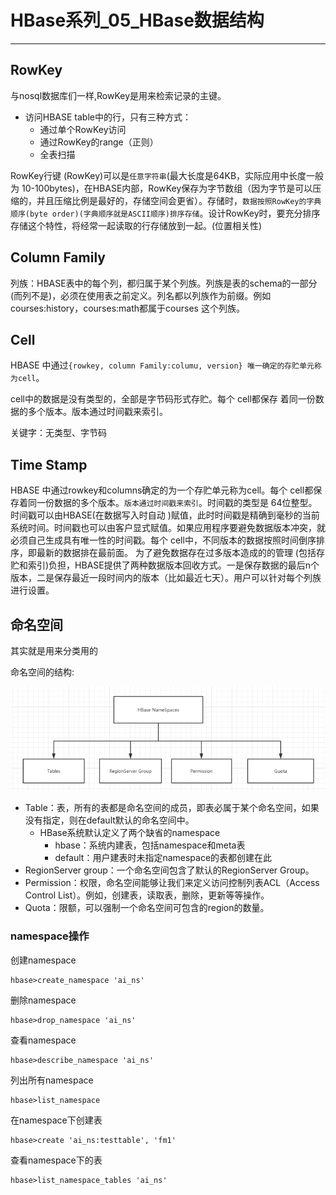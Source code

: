 #	HBase系列_05_HBase数据结构

-----

##  RowKey

与nosql数据库们一样,RowKey是用来检索记录的主键。

+   访问HBASE table中的行，只有三种方式：
    -   通过单个RowKey访问
    -   通过RowKey的range（正则）
    -   全表扫描

RowKey行键 (RowKey)可以是`任意字符串`(最大长度是64KB，实际应用中长度一般为 10-100bytes)，在HBASE内部，RowKey保存为字节数组（因为字节是可以压缩的，并且压缩比例是最好的，存储空间会更省）。存储时，`数据按照RowKey的字典顺序(byte order)(字典顺序就是ASCII顺序)排序存储`。设计RowKey时，要充分排序存储这个特性，将经常一起读取的行存储放到一起。(位置相关性)

##  Column Family

列族：HBASE表中的每个列，都归属于某个列族。列族是表的schema的一部分(而列不是)，必须在使用表之前定义。列名都以列族作为前缀。例如 courses:history，courses:math都属于courses 这个列族。

##  Cell

HBASE 中通过`{rowkey, column Family:columu, version} 唯一确定的存贮单元称为cell`。

cell中的数据是没有类型的，全部是字节码形式存贮。每个 cell都保存 着同一份数据的多个版本。版本通过时间戳来索引。

关键字：无类型、字节码

##  Time Stamp

HBASE 中通过rowkey和columns确定的为一个存贮单元称为cell。每个 cell都保存着同一份数据的多个版本。`版本通过时间戳来索引`。时间戳的类型是 64位整型。时间戳可以由HBASE(在数据写入时自动 )赋值，此时时间戳是精确到毫秒的当前系统时间。时间戳也可以由客户显式赋值。如果应用程序要避免数据版本冲突，就必须自己生成具有唯一性的时间戳。每个 cell中，不同版本的数据按照时间倒序排序，即最新的数据排在最前面。
为了避免数据存在过多版本造成的的管理 (包括存贮和索引)负担，HBASE提供了两种数据版本回收方式。一是保存数据的最后n个版本，二是保存最近一段时间内的版本（比如最近七天）。用户可以针对每个列族进行设置。

##  命名空间

其实就是用来分类用的

命名空间的结构:

![](../images/2022/02/20220218094246.png)

+   Table：表，所有的表都是命名空间的成员，即表必属于某个命名空间，如果没有指定，则在default默认的命名空间中。
    -   HBase系统默认定义了两个缺省的namespace
        -   hbase：系统内建表，包括namespace和meta表
        -   default：用户建表时未指定namespace的表都创建在此
+   RegionServer group：一个命名空间包含了默认的RegionServer Group。
+   Permission：权限，命名空间能够让我们来定义访问控制列表ACL（Access Control List）。例如，创建表，读取表，删除，更新等等操作。
+   Quota：限额，可以强制一个命名空间可包含的region的数量。

### namespace操作

创建namespace

```
hbase>create_namespace 'ai_ns'
```

删除namespace

```
hbase>drop_namespace 'ai_ns'
```

查看namespace

```
hbase>describe_namespace 'ai_ns'
```

列出所有namespace

```
hbase>list_namespace
```

在namespace下创建表

```
hbase>create 'ai_ns:testtable', 'fm1'
```

查看namespace下的表

```
hbase>list_namespace_tables 'ai_ns'
```